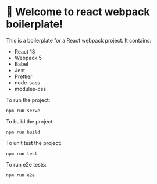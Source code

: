 # 🚀 Welcome to react webpack boilerplate!
This is a boilerplate for a React webpack project. It contains:
- React 18
- Webpack 5
- Babel
- Jest
- Prettier
- node-sass
- modules-css

To run the project:
```
npm run serve
```

To build the project:
```
npm run build
```
To unit test the project:
```
npm run test
```
To run e2e tests:
```
npm run e2e
```

